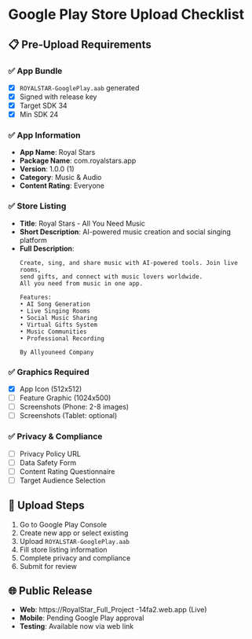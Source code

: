 # Google Play Store Upload Checklist

## 📋 Pre-Upload Requirements

### ✅ App Bundle
- [x] `ROYALSTAR-GooglePlay.aab` generated
- [x] Signed with release key
- [x] Target SDK 34
- [x] Min SDK 24

### ✅ App Information
- **App Name**: Royal Stars
- **Package Name**: com.royalstars.app
- **Version**: 1.0.0 (1)
- **Category**: Music & Audio
- **Content Rating**: Everyone

### ✅ Store Listing
- **Title**: Royal Stars - All You Need Music
- **Short Description**: AI-powered music creation and social singing platform
- **Full Description**: 
  ```
  Create, sing, and share music with AI-powered tools. Join live rooms, 
  send gifts, and connect with music lovers worldwide. 
  All you need from music in one app.
  
  Features:
  • AI Song Generation
  • Live Singing Rooms  
  • Social Music Sharing
  • Virtual Gifts System
  • Music Communities
  • Professional Recording
  
  By Allyouneed Company
  ```

### ✅ Graphics Required
- [x] App Icon (512x512)
- [ ] Feature Graphic (1024x500)
- [ ] Screenshots (Phone: 2-8 images)
- [ ] Screenshots (Tablet: optional)

### ✅ Privacy & Compliance
- [ ] Privacy Policy URL
- [ ] Data Safety Form
- [ ] Content Rating Questionnaire
- [ ] Target Audience Selection

## 🚀 Upload Steps
1. Go to Google Play Console
2. Create new app or select existing
3. Upload `ROYALSTAR-GooglePlay.aab`
4. Fill store listing information
5. Complete privacy and compliance
6. Submit for review

## 🌐 Public Release
- **Web**: https://RoyalStar_Full_Project -14fa2.web.app (Live)
- **Mobile**: Pending Google Play approval
- **Testing**: Available now via web link
